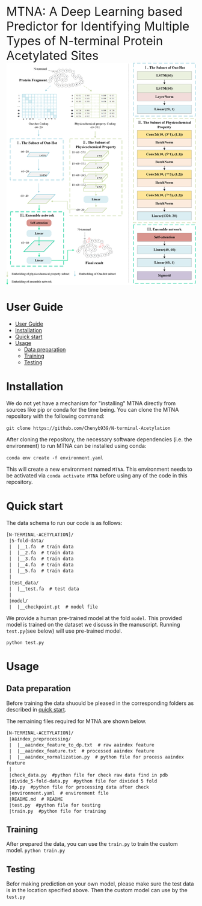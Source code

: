 <font size="6">MTNA: A Deep Learning based Predictor for
Identifying Multiple Types of N-terminal Protein
Acetylated Sites</font>
![structure](structure.png)
# User Guide 
- [User Guide](#user-guide)
- [Installation](#installation)
- [Quick start](#quick-start)
- [Usage](#usage)
  - [Data preparation](#data-preparation)
  - [Training](#training)
  - [Testing](#testing)

# Installation
We do not yet have a mechanism for "installing" MTNA directly from sources like pip or conda for the time being. You can clone the MTNA repository with the following command:

```git clone https://github.com/Chenyb939/N-terminal-Acetylation```

After cloning the repository, the necessary software dependencies (i.e. the environment) to run MTNA can be installed using conda:

```conda env create -f environment.yaml```

This will create a new environment named `MTNA`. This environment needs to be activated via `conda activate MTNA` before using any of the code in this repository.

# Quick start

The data schema to run our code is as follows: 
```
[N-TERMINAL-ACETYLATION]/
 |5-fold-data/
 |  |__1.fa  # train data
 |  |__2.fa  # train data
 |  |__3.fa  # train data
 |  |__4.fa  # train data
 |  |__5.fa  # train data
 |
 |test_data/
 |  |__test.fa  # test data
 |
 |model/
 |  |__checkpoint.pt  # model file
```

We provide a human pre-trained model at the fold `model`. This provided model is trained on the dataset we discuss in the manuscript. Running `test.py`(see below) will use pre-trained model. 
```
python test.py
```

# Usage
## Data preparation
Before training the data shuould be pleased in the corresponding folders as described in [quick start](#quick-start).

The remaining files required for MTNA are shown below.
```
[N-TERMINAL-ACETYLATION]/
 |aaindex_preprocessing/
 |  |__aaindex_feature_to_dp.txt  # raw aaindex feature
 |  |__aaindex_feature.txt  # processed aaindex feature
 |  |__aaindex_normalization.py  # python file for process aaindex feature
 |
 |check_data.py  #python file for check raw data find in pdb
 |divide_5-fold-data.py  #python file for divided 5 fold
 |dp.py  #python file for processing data after check
 |environment.yaml  # environment file 
 |README.md  # README
 |test.py  #python file for testing
 |train.py  #python file for training
```

## Training
After prepared the data,  you can use the `train.py` to train  the custom model. 
```python train.py```
## Testing
Befor making prediction on your own model, please make sure the test data is in the location specified above. Then the custom model can use by the `test.py`
